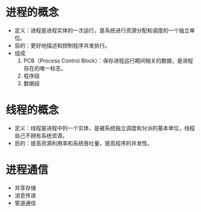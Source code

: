 # 进程的概念

- 定义：进程是进程实体的一次运行，是系统进行资源分配和调度的一个独立单位。
- 目的：更好地描述和控制程序并发执行。
- 组成
  1. PCB（Process Control Block）：保存进程运行期间相关的数据，是进程存在的唯一标志。
  2. 程序段
  3. 数据段

# 线程的概念

- 定义：线程是进程中的一个实体，是被系统独立调度和分派的基本单位，线程自己不拥有系统资源。
- 目的：提高资源利用率和系统吞吐量，提高程序的并发性。

# 进程通信

- 共享存储
- 消息传递
- 管道通信

